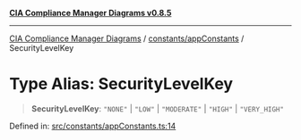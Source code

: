 [**CIA Compliance Manager Diagrams v0.8.5**](../../../README.md)

***

[CIA Compliance Manager Diagrams](../../../modules.md) / [constants/appConstants](../README.md) / SecurityLevelKey

# Type Alias: SecurityLevelKey

> **SecurityLevelKey**: `"NONE"` \| `"LOW"` \| `"MODERATE"` \| `"HIGH"` \| `"VERY_HIGH"`

Defined in: [src/constants/appConstants.ts:14](https://github.com/Hack23/cia-compliance-manager/blob/eca22610f41e5f6b6c0cece88769b1ffbe9db4bd/src/constants/appConstants.ts#L14)
